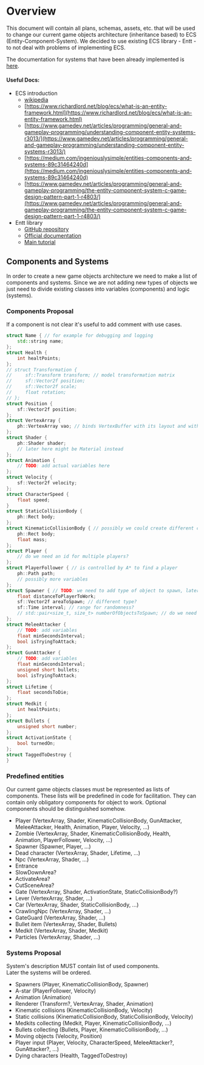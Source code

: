 # Overview
This document will contain all plans, schemas, assets, etc. that will be used to change our current game objects architecture (inheritance based) to ECS (Entity-Component-System). We decided to use existing ECS library - Entt - to not deal with problems of implementing ECS.

The documentation for systems that have been already implemented is [here](forProgrammers/ECS_architecture.md). 

#### Useful Docs:
- ECS introduction
  - [wikipedia](https://en.wikipedia.org/wiki/Entity_component_system)
  - [https://www.richardlord.net/blog/ecs/what-is-an-entity-framework.html](https://www.richardlord.net/blog/ecs/what-is-an-entity-framework.html)
  - [https://www.gamedev.net/articles/programming/general-and-gameplay-programming/understanding-component-entity-systems-r3013/](https://www.gamedev.net/articles/programming/general-and-gameplay-programming/understanding-component-entity-systems-r3013/)
  - [https://medium.com/ingeniouslysimple/entities-components-and-systems-89c31464240d](https://medium.com/ingeniouslysimple/entities-components-and-systems-89c31464240d)
  - [https://www.gamedev.net/articles/programming/general-and-gameplay-programming/the-entity-component-system-c-game-design-pattern-part-1-r4803/](https://www.gamedev.net/articles/programming/general-and-gameplay-programming/the-entity-component-system-c-game-design-pattern-part-1-r4803/)
- Entt library
  - [GitHub repository](https://github.com/skypjack/entt)
  - [Official documentation](https://skypjack.github.io/entt/)
  - [Main tutorial](https://skypjack.github.io/entt/autotoc_md8.html)

## Components and Systems
In order to create a new game objects architecture we need to make a list of components and systems.
 Since we are not adding new types of objects we just need to divide existing classes into variables (components) and logic (systems).

### Components Proposal
If a component is not clear it's useful to add comment with use cases.
```cpp
struct Name { // for example for debugging and logging
    std::string name;
};
struct Health {
    int healtPoints;
};
// struct Transformation {
//     sf::Transform transform; // model transformation matrix
//     sf::Vector2f position;
//     sf::Vector2f scale;
//     float rotation;
// };
struct Position {
    sf::Vector2f position;
};
struct VertexArray {
    ph::VertexArray vao; // binds VertexBuffer with its layout and with IndexBuffer
};
struct Shader {
    ph::Shader shader;
    // later here might be Material instead
};
struct Animation {
    // TODO: add actual variables here
};
struct Velocity {
    sf::Vector2f velocity;
};
struct CharacterSpeed {
    float speed;
}
struct StaticCollisionBody {
    ph::Rect body;
};
struct KinematicCollisionBody { // possibly we could create different component for hitbox
    ph::Rect body;
    float mass;
};
struct Player {
    // do we need an id for multiple players?
};
struct PlayerFollower { // is controlled by A* to find a player
    ph::Path path;
    // possibly more variables
};
struct Spawner { // TODO: we need to add type of object to spawn, later it'll be done in scripting language
    float distanceToPlayerToWork;
    sf::Vector2f areaToSpawn; // different type?
    sf::Time interval; // range for randomness?
    // std::pair<size_t, size_t> numberOfObjectsToSpawn; // do we need custom amount?
};
struct MeleeAttacker {
    // TODO: add variables
    float minSecondsInterval;
    bool isTryingToAttack;
};
struct GunAttacker {
    // TODO: add variables
    float minSecondsInterval;
    unsigned short bullets;
    bool isTryingToAttack;
};
struct Lifetime {
    float secondsToDie;
};
struct Medkit {
    int healtPoints;
};
struct Bullets {
    unsigned short number;
};
struct ActivationState {
    bool turnedOn;
};
struct TaggedToDestroy {
}
```

### Predefined entities
Our current game objects classes must be represented as lists of components.
These lists will be predefined in code for facilitation.
They can contain only obligatory components for object to work.
Optional components should be distinguished somehow.

- Player (VertexArray, Shader, KinematicCollisionBody, GunAttacker, MeleeAttacker, Health, Animation, Player, Velocity, ...)
- Zombie (VertexArray, Shader, KinematicCollisionBody, Health, Animation, PlayerFollower, Velocity, ...)
- Spawner (Spawner, Player, ...)
- Dead character (VertexArray, Shader, Lifetime, ...)
- Npc (VertexArray, Shader, ...)
- Entrance
- SlowDownArea?
- ActivateArea?
- CutSceneArea?
- Gate (VertexArray, Shader, ActivationState, StaticCollisionBody?)
- Lever (VertexArray, Shader, ...)
- Car (VertexArray, Shader, StaticCollisionBody, ...)
- CrawlingNpc (VertexArray, Shader, ...)
- GateGuard (VertexArray, Shader, ...)
- Bullet item (VertexArray, Shader, Bullets)
- Medkit (VertexArray, Shader, Medkit)
- Particles (VertexArray, Shader, ...)

### Systems Proposal
System's description MUST contain list of used components.<br>
Later the systems will be ordered.
- Spawners (Player, KinematicCollisionBody, Spawner)
- A-star (PlayerFollower, Velocity)
- Animation (Animation)
- Renderer (Transform?, VertexArray, Shader, Animation)
- Kinematic collisions (KinematicCollisionBody, Velocity)
- Static collisions (KinematicCollisionBody, StaticCollisionBody, Velocity)
- Medkits collecting (Medkit, Player, KinematicCollisionBody, ...)
- Bullets collecting (Bullets, Player, KinematicCollisionBody, ...)
- Moving objects (Velocity, Position)
- Player input (Player, Velocity, CharacterSpeed, MeleeAttacker?, GunAttacker?, ...)
- Dying characters (Health, TaggedToDestroy)
